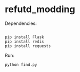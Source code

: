 refutd_modding
==============
Dependencies:
<pre><code>
pip install Flask
pip install redis
pip install requests
</code></pre>

Run:
<pre><code>python find.py</code></pre>
